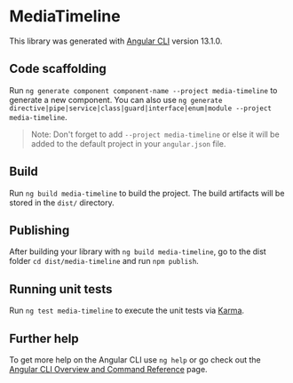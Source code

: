 # MediaTimeline

This library was generated with [Angular CLI](https://github.com/angular/angular-cli) version 13.1.0.

## Code scaffolding

Run `ng generate component component-name --project media-timeline` to generate a new component. You can also use `ng generate directive|pipe|service|class|guard|interface|enum|module --project media-timeline`.
> Note: Don't forget to add `--project media-timeline` or else it will be added to the default project in your `angular.json` file. 

## Build

Run `ng build media-timeline` to build the project. The build artifacts will be stored in the `dist/` directory.

## Publishing

After building your library with `ng build media-timeline`, go to the dist folder `cd dist/media-timeline` and run `npm publish`.

## Running unit tests

Run `ng test media-timeline` to execute the unit tests via [Karma](https://karma-runner.github.io).

## Further help

To get more help on the Angular CLI use `ng help` or go check out the [Angular CLI Overview and Command Reference](https://angular.io/cli) page.
